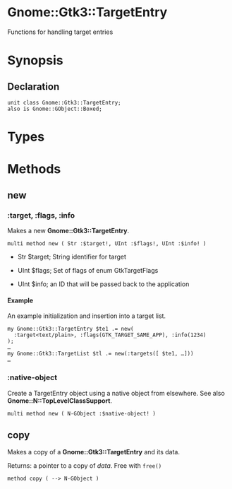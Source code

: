 Gnome::Gtk3::TargetEntry
========================

Functions for handling target entries

Synopsis
========

Declaration
-----------

    unit class Gnome::Gtk3::TargetEntry;
    also is Gnome::GObject::Boxed;

Types
=====

Methods
=======

new
---

### :target, :flags, :info

Makes a new **Gnome::Gtk3::TargetEntry**.

    multi method new ( Str :$target!, UInt :$flags!, UInt :$info! )

  * Str $target; String identifier for target

  * UInt $flags; Set of flags of enum GtkTargetFlags

  * UInt $info; an ID that will be passed back to the application

#### Example

An example initialization and insertion into a target list.

    my Gnome::Gtk3::TargetEntry $te1 .= new(
      :target<text/plain>, :flags(GTK_TARGET_SAME_APP), :info(1234)
    );
    …
    my Gnome::Gtk3::TargetList $tl .= new(:targets([ $te1, …]))
    …

### :native-object

Create a TargetEntry object using a native object from elsewhere. See also **Gnome::N::TopLevelClassSupport**.

    multi method new ( N-GObject :$native-object! )

copy
----

Makes a copy of a **Gnome::Gtk3::TargetEntry** and its data.

Returns: a pointer to a copy of *data*. Free with `free()`

    method copy ( --> N-GObject )

